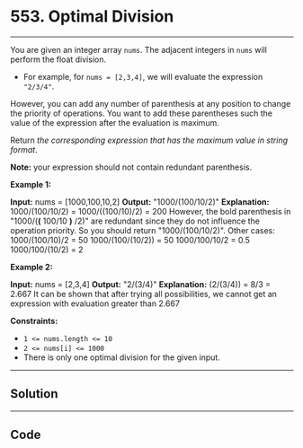 # 553. Optimal Division

---

You are given an integer array `nums`. The adjacent integers in `nums` will perform the float division.

  * For example, for `nums = [2,3,4]`, we will evaluate the expression `"2/3/4"`.



However, you can add any number of parenthesis at any position to change the priority of operations. You want to add these parentheses such the value of the expression after the evaluation is maximum.

Return _the corresponding expression that has the maximum value in string format_.

**Note:** your expression should not contain redundant parenthesis.

 

**Example 1:**


**Input:** nums = [1000,100,10,2]
**Output:** "1000/(100/10/2)"
**Explanation:** 1000/(100/10/2) = 1000/((100/10)/2) = 200
However, the bold parenthesis in "1000/(**(** 100/10 **)** /2)" are redundant since they do not influence the operation priority.
So you should return "1000/(100/10/2)".
Other cases:
1000/(100/10)/2 = 50
1000/(100/(10/2)) = 50
1000/100/10/2 = 0.5
1000/100/(10/2) = 2


**Example 2:**


**Input:** nums = [2,3,4]
**Output:** "2/(3/4)"
**Explanation:** (2/(3/4)) = 8/3 = 2.667
It can be shown that after trying all possibilities, we cannot get an expression with evaluation greater than 2.667


 

**Constraints:**

  * `1 <= nums.length <= 10`
  * `2 <= nums[i] <= 1000`
  * There is only one optimal division for the given input.

---

## Solution



---

## Code
```python


```